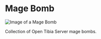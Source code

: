 # Mage Bomb
![Image of a Mage Bomb](https://github.com/rotworm/magebomb/blob/master/img/magebomb.png)

Collection of Open Tibia Server mage bombs.
